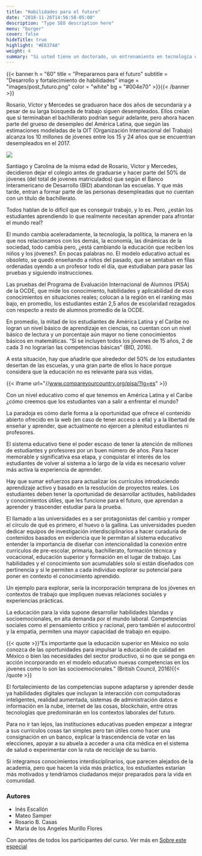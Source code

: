 ```yaml
---
title: "Habilidades para el futuro"
date: "2018-11-26T14:56:58-05:00"
description: "Type SEO description here"
menu: "burger"
cover: false
hideTitle: true
highlight: "#E6374A"
weight: 4
summary: "Si usted tiene un doctorado, un entrenamiento en tecnología o un título de bachiller obtenido hace más de 5 años, hoy la mayor parte del conocimiento que le enseñaron ya está obsoleto o no es relevante frente a los nuevos retos. Si las entidades públicas, agencias de desarrollo y empresas siguen lideradas por personas sin método para actualizar el conocimiento organizacional y además con mentalidad resistente al cambio, los trabajos de millones de latinoamericanos están en riesgo de desaparecer. Los líderes deben tomar acciones urgentes y todos tenemos que volver a entrenarnos o a señalizar mejor las competencias que tenemos, las notas y los títulos tradicionales no dan señales claras al mercado laboral. Para empezar lo responsable sería eliminar las barreras institucionales y hacer inversiones conjuntas para garantizar calidad en currículos flexibles, actualizables y útiles a lo largo de la vida, tanto en el lugar de trabajo como en el sistema educativo.  Así como mejorar los sistemas de evaluación para que capturen la evidencia de los aprendizajes y las competencias de estudiantes y empleados."
---
```


{{< banner h = "60" title = "Prepararnos para el futuro" subtitle = "Desarrollo y fortalecimiento de habilidades" image = "images/post_futuro.png" color = "white" bg = "#004e70" >}}{{< /banner >}}

Rosario, Víctor y Mercedes se graduaron hace dos años de secundaria y a pesar de su larga búsqueda de trabajo siguen desempleados. Ellos creían que si terminaban el bachillerato podrían seguir adelante, pero ahora hacen parte del grueso de desempleo del América Latina, que según las estimaciones modeladas de la OIT (Organización Internacional del Trabajo) alcanza los 10 millones de jóvenes entre los 15 y 24 años que se encuentran desempleados en el 2017. 

<!-- 
Aquí va la gráfica de desempleo
-->
![](/educacion-latam/images/desempleo.png)

Santiago y Carolina de la misma edad de Rosario, Víctor y Mercedes, decidieron dejar el colegio antes de graduarse y hacer parte del 50% de jóvenes (del total de jovenes matriculados) que según el Banco Interamericano de Desarrollo (BID) abandonan las escuelas.  Y que más tarde, entran a formar parte de las personas desempleadas que no cuentan con un título de bachillerato.

Todos hablan de lo difícil que es conseguir trabajo, y lo es. Pero, ¿están los estudiantes aprendiendo lo que realmente necesitan aprender para afrontar el mundo real? 

El mundo cambia aceleradamente, la tecnología, la política, la manera en la que nos relacionamos con los demás, la economía, las dinámicas de la sociedad, todo cambia pero, ¿está cambiando la educación que reciben los niños y los jóvenes?. En pocas palabras no. El modelo educativo actual es obsoleto, se quedó enseñando a niños del pasado, que se sentaban en filas ordenadas oyendo a un profesor todo el día, que estudiaban para pasar las pruebas y siguiendo instrucciones.

Las pruebas del Programa de Evaluación Internacional de Alumnos (PISA) de la OCDE, que mide los conocimiento, habilidades y aplicabilidad de esos conocimientos en situaciones reales; colocan a la región en el ranking más bajo, en promedio, los estudiantes están 2,5 años de escolaridad rezagados con respecto a resto de alumnos promedio de la OCDE.

En promedio, la mitad de los estudiantes de América Latina y el Caribe no logran un nivel básico de aprendizaje en ciencias, no cuentan con un nivel básico de lectura y un porcentaje aún mayor no tiene conocimientos básicos en matemáticas. “Si se incluyen todos los jóvenes de 15 años, 2 de cada 3 no lograrían las competencias básicas” (BID, 2016).

A esta situación, hay que añadirle que alrededor del 50% de los estudiantes desertan de las escuelas, y una gran parte de ellos lo hace porque considera que la educación no es relevante para sus vidas.  

{{< iframe url="//www.compareyourcountry.org/pisa/?lg=es" >}}

Con un nivel educativo como el que tenemos en América Latina y el Caribe ¿cómo creemos que los estudiantes van a salir a enfrentar el mundo?

La paradoja es cómo darle forma a la oportunidad que ofrece el contenido abierto ofrecido en la web (en caso de tener acceso a ella) y a la libertad de enseñar y aprender, que actualmente no ejercen a plenitud estudiantes ni profesores.

El sistema educativo tiene el poder escaso de tener la atención de millones de estudiantes y profesores por un buen número de años. Para hacer memorable y significativa esa etapa, y conquistar el interés de los estudiantes de volver al sistema a lo largo de la vida es necesario volver más activa la experiencia de aprender. 

Hay que sumar esfuerzos para actualizar los currículos introduciendo aprendizaje activo y basado en la resolución de proyectos reales. Los estudiantes deben tener la oportunidad de desarrollar actitudes, habilidades y conocimientos útiles, que les funcione para el futuro, que aprendan a aprender y trascender estudiar para la prueba.

El llamado a las universidades es a ser protagonistas del cambio y romper el círculo de qué es primero, el huevo o la gallina. Las universidades pueden dedicar equipos de investigación interdisciplinarios a hacer curaduría de contenidos basados en evidencia que le permitan al sistema educativo entender la importancia de diseñar con intencionalidad la conexión entre currículos de pre-escolar, primaria, bachillerato, formación técnica y vocacional, educación superior y formación en el lugar de trabajo.  Las habilidades y el conocimiento son acumulables solo si están diseñados con pertinencia y si le permiten a cada individuo explorar su potencial para poner en contexto el conocimiento aprendido.

Un ejemplo para explorar, sería  la incorporación temprana de los jóvenes en contextos de trabajo que impliquen nuevas relaciones sociales y experiencias prácticas.

La educación para la vida supone desarrollar habilidades blandas y socioemocionales, en alta demanda por el mundo laboral. Competencias sociales como el pensamiento crítico y racional, pero también el autocontrol y la empatía,  permiten una mayor capacidad de trabajo en equipo.

{{< quote >}}“Es importante que la educación superior en México no solo conozca de las oportunidades para impulsar la educación de calidad en México o bien las necesidades del sector productivo, si no que se ponga en acción incorporando en el modelo educativo nuevas competencias en los jóvenes como lo son las socioemocionales.”  (British Council, 2016){{< /quote >}}

El fortalecimiento de las competencias supone adaptarse y aprender desde ya  habilidades digitales que incluyan la interacción con computadoras inteligentes, realidad aumentada, sistemas de administración datos e información en la nube, internet de las cosas, blockchain, entre otras tecnologías que predominarán en los contextos laborales del futuro.

Para no ir tan lejos, las instituciones educativas pueden empezar a integrar a sus currículos cosas tan simples pero tan útiles como hacer una consignación en un banco, explicar la trascendencia de votar en las elecciones, apoyar a su abuela a acceder a una cita médica en el sistema de salud o experimentar con la ruta de reciclaje de su barrio. 

Si integramos conocimientos interdisciplinarios, que parecen alejados de la academia, pero que hacen la vida más práctica, los estudiantes estarían más motivados y tendríamos ciudadanos mejor preparados para la vida en comunidad.

### Autores

- Inés Escallón 
- Mateo Samper 
- Rosario B. Casas 
- Maria de los Angeles Murillo Flores

Con aportes de todos los participantes del curso. Ver más en [Sobre este especial](/sobre-este-especial/)